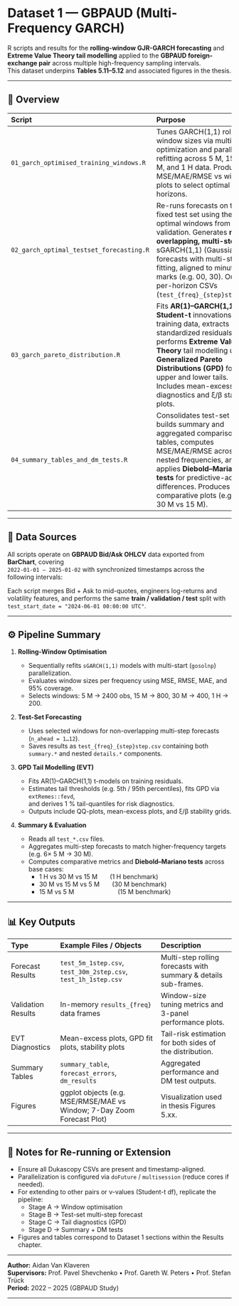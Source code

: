 # Dataset 1 — GBPAUD (Multi-Frequency GARCH)

R scripts and results for the **rolling-window GJR-GARCH forecasting** and **Extreme Value Theory tail modelling** applied to the **GBPAUD foreign-exchange pair** across multiple high-frequency sampling intervals.  
This dataset underpins **Tables 5.11–5.12** and associated figures in the thesis.

---

## 📁 Overview

| Script | Purpose |
|:-------|:---------|
| `01_garch_optimised_training_windows.R` | Tunes GARCH(1,1) rolling-window sizes via multi-start optimization and parallel refitting across 5 M, 15 M, 30 M, and 1 H data. Produces MSE/MAE/RMSE vs window plots to select optimal training horizons. |
| `02_garch_optimal_testset_forecasting.R` | Re-runs forecasts on the fixed test set using the optimal windows from validation. Generates **non-overlapping, multi-step** sGARCH(1,1) (Gaussian) forecasts with multi-start fitting, aligned to minute marks (e.g. 00, 30). Outputs per-horizon CSVs (`test_{freq}_{step}step.csv`). |
| `03_garch_pareto_distribution.R` | Fits **AR(1)–GARCH(1,1)** with **Student-t** innovations to training data, extracts standardized residuals, and performs **Extreme Value Theory** tail modelling using **Generalized Pareto Distributions (GPD)** for both upper and lower tails. Includes mean-excess diagnostics and ξ/β stability plots. |
| `04_summary_tables_and_dm_tests.R` | Consolidates test-set CSVs, builds summary and aggregated comparison tables, computes MSE/MAE/RMSE across nested frequencies, and applies **Diebold–Mariano tests** for predictive-accuracy differences. Produces comparative plots (e.g. 1 H vs 30 M vs 15 M). |

---

## 🧩 Data Sources

All scripts operate on **GBPAUD Bid/Ask OHLCV** data exported from **BarChart**, covering  
`2022-01-01 – 2025-01-02` with synchronized timestamps across the following intervals:


Each script merges Bid + Ask to mid-quotes, engineers log-returns and volatility features, and performs the same **train / validation / test** split with  
`test_start_date = "2024-06-01 00:00:00 UTC"`.

---

## ⚙️ Pipeline Summary

1. **Rolling-Window Optimisation**  
   - Sequentially refits `sGARCH(1,1)` models with multi-start (`gosolnp`) parallelization.  
   - Evaluates window sizes per frequency using MSE, RMSE, MAE, and 95% coverage.  
   - Selects windows: 5 M → 2400 obs, 15 M → 800, 30 M → 400, 1 H → 200.

2. **Test-Set Forecasting**  
   - Uses selected windows for non-overlapping multi-step forecasts (`n_ahead = 1…12`).  
   - Saves results as `test_{freq}_{step}step.csv` containing both `summary.*` and nested `details.*` components.

3. **GPD Tail Modelling (EVT)**  
   - Fits AR(1)–GARCH(1,1) t-models on training residuals.  
   - Estimates tail thresholds (e.g. 5th / 95th percentiles), fits GPD via `extRemes::fevd`,  
     and derives 1 % tail-quantiles for risk diagnostics.  
   - Outputs include QQ-plots, mean-excess plots, and ξ/β stability grids.

4. **Summary & Evaluation**  
   - Reads all `test_*.csv` files.  
   - Aggregates multi-step forecasts to match higher-frequency targets (e.g. 6× 5 M → 30 M).  
   - Computes comparative metrics and **Diebold–Mariano tests** across base cases:  
     - 1 H vs 30 M vs 15 M  (1 H benchmark)  
     - 30 M vs 15 M vs 5 M  (30 M benchmark)  
     - 15 M vs 5 M       (15 M benchmark)

---

## 📊 Key Outputs

| Type | Example Files / Objects | Description |
|:-----|:------------------------|:-------------|
| Forecast Results | `test_5m_1step.csv`, `test_30m_2step.csv`, `test_1h_1step.csv` | Multi-step rolling forecasts with summary & details sub-frames. |
| Validation Results | In-memory `results_{freq}` data frames | Window-size tuning metrics and 3-panel performance plots. |
| EVT Diagnostics | Mean-excess plots, GPD fit plots, stability plots | Tail-risk estimation for both sides of the distribution. |
| Summary Tables | `summary_table`, `forecast_errors`, `dm_results` | Aggregated performance and DM test outputs. |
| Figures | ggplot objects (e.g. MSE/RMSE/MAE vs Window; 7-Day Zoom Forecast Plot) | Visualization used in thesis Figures 5.xx. |

---

## 🧠 Notes for Re-running or Extension

- Ensure all Dukascopy CSVs are present and timestamp-aligned.  
- Parallelization is configured via `doFuture` / `multisession` (reduce cores if needed).  
- For extending to other pairs or ν-values (Student-t df), replicate the pipeline:  
  - Stage A → Window optimisation  
  - Stage B → Test-set multi-step forecast  
  - Stage C → Tail diagnostics (GPD)  
  - Stage D → Summary + DM tests  
- Figures and tables correspond to Dataset 1 sections within the Results chapter.

---

**Author:** Aidan Van Klaveren  
**Supervisors:** Prof. Pavel Shevchenko • Prof. Gareth W. Peters • Prof. Stefan Trück  
**Period:** 2022 – 2025 (GBPAUD Study)

---
